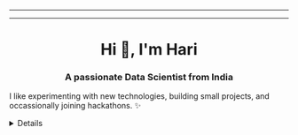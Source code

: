 -------------------------------
------------------------------------------

<h1 align="center">Hi 👋, I'm Hari</h1>
<h3 align="center">A passionate Data Scientist from India</h3>



I like experimenting with new technologies, building small projects, and occassionally joining hackathons. ✨




<details>

<!--
**veeralakrishna/veeralakrishna** is a ✨ _special_ ✨ repository because its `README.md` (this file) appears on your GitHub profile.

Here are some ideas to get you started:

- 🔭 I’m currently working on ...
- 🌱 I’m currently learning ...
- 👯 I’m looking to collaborate on ...
- 🤔 I’m looking for help with ...
- 💬 Ask me about ...
- 📫 How to reach me: ...

- ⚡ Fun fact: ...

- Available Themes
- https://github.com/anuraghazra/github-readme-stats/blob/master/themes/README.md

- Ref
- https://github.com/anuraghazra/github-readme-stats

-->





- 🌱 I’m currently learning **Deep Learning, Computer Vision**

- 📫 How to reach me **veeralakrishna@gmail.com**

<p align="left">
<h3 align="left">Connect with me:</h3>
<a href="https://twitter.com/veeralakrishna" target="blank"><img align="center" src="https://cdn.jsdelivr.net/npm/simple-icons@3.0.1/icons/twitter.svg" alt="veeralakrishna" height="30" width="40" /></a>
<a href="https://linkedin.com/in/veeralakrishna" target="blank"><img align="center" src="https://cdn.jsdelivr.net/npm/simple-icons@3.0.1/icons/linkedin.svg" alt="veeralakrishna" height="30" width="40" /></a>
<a href="https://kaggle.com/veeralakrishna" target="blank"><img align="center" src="https://cdn.jsdelivr.net/npm/simple-icons@3.0.1/icons/kaggle.svg" alt="veeralakrishna" height="30" width="40" /></a>
<a href="https://instagram.com/veerala_krishna" target="blank"><img align="center" src="https://cdn.jsdelivr.net/npm/simple-icons@3.0.1/icons/instagram.svg" alt="veerala_krishna" height="30" width="40" /></a>
<a href="https://www.hackerrank.com/veerala_krishna" target="blank"><img align="center" src="https://cdn.jsdelivr.net/npm/simple-icons@3.0.1/icons/hackerrank.svg" alt="veerala_krishna" height="30" width="40" /></a>
<a href="https://www.leetcode.com/veeralakrishna" target="blank"><img align="center" src="https://cdn.jsdelivr.net/npm/simple-icons@3.0.1/icons/leetcode.svg" alt="veeralakrishna" height="30" width="40" /></a>
<a href="https://www.hackerearth.com/@veeralakrishna" target="blank"><img align="center" src="https://cdn.jsdelivr.net/npm/simple-icons@3.0.1/icons/hackerearth.svg" alt="@veeralakrishna" height="30" width="40" /></a>
</p>

<h3 align="left">Languages and Tools:</h3>
<p align="left"> <a href="https://www.djangoproject.com/" target="_blank"> <img src="https://devicons.github.io/devicon/devicon.git/icons/django/django-original.svg" alt="django" width="40" height="40"/> </a> <a href="https://cloud.google.com" target="_blank"> <img src="https://www.vectorlogo.zone/logos/google_cloud/google_cloud-icon.svg" alt="gcp" width="40" height="40"/> </a> <a href="https://git-scm.com/" target="_blank"> <img src="https://www.vectorlogo.zone/logos/git-scm/git-scm-icon.svg" alt="git" width="40" height="40"/> </a> <a href="" target="_blank"> <img src="https://www.vectorlogo.zone/logos/apache_hive/apache_hive-icon.svg" alt="hive" width="40" height="40"/> </a> <a href="https://www.linux.org/" target="_blank"> <img src="https://devicons.github.io/devicon/devicon.git/icons/linux/linux-original.svg" alt="linux" width="40" height="40"/> </a> <a href="https://www.mysql.com/" target="_blank"> <img src="https://devicons.github.io/devicon/devicon.git/icons/mysql/mysql-original-wordmark.svg" alt="mysql" width="40" height="40"/> </a> <a href="https://opencv.org/" target="_blank"> <img src="https://www.vectorlogo.zone/logos/opencv/opencv-icon.svg" alt="opencv" width="40" height="40"/> </a> <a href="https://www.postgresql.org" target="_blank"> <img src="https://devicons.github.io/devicon/devicon.git/icons/postgresql/postgresql-original-wordmark.svg" alt="postgresql" width="40" height="40"/> </a> <a href="https://www.python.org" target="_blank"> <img src="https://devicons.github.io/devicon/devicon.git/icons/python/python-original.svg" alt="python" width="40" height="40"/> </a> <a href="https://pytorch.org/" target="_blank"> <img src="https://www.vectorlogo.zone/logos/pytorch/pytorch-icon.svg" alt="pytorch" width="40" height="40"/> </a> <a href="" target="_blank"> <img src="https://upload.wikimedia.org/wikipedia/commons/0/05/Scikit_learn_logo_small.svg" alt="scikit_learn" width="40" height="40"/> </a> <a href="https://www.tensorflow.org" target="_blank"> <img src="https://www.vectorlogo.zone/logos/tensorflow/tensorflow-icon.svg" alt="tensorflow" width="40" height="40"/> </a> </p>

<hr>
<p align="center">
  <i>Let's connect and chat! Open to anything under the sun.</i>
  
  <p align="center">
    <a href="https://www.linkedin.com/in/veeralakrishna/" alt="Linkedin"><img src="https://img.shields.io/badge/linkedin-%230077B5.svg?&style=for-the-badge&logo=linkedin&logoColor=white"></a>
    <a href="https://www.kaggle.com/veeralakrishna/" alt="Kaggle"><img src="https://img.shields.io/badge/kaggle-%230077B5.svg?&style=for-the-badge&logo=kaggle&logoColor=white"></a>
  <a href="https://www.datacamp.com/profile/veeralakrishna" alt="Datacamp"><img src="https://img.shields.io/badge/datacamp-%230077B5.svg?&style=for-the-badge&logo=linkedin&logoColor=white"></a>
    <a href="mailto:veeralakrishna@gmail.com" alt="Contact me"><img src="https://img.shields.io/badge/gmail-%230077B5.svg?&style=for-the-badge&logo=gmail&logoColor=red"></a>

  </p>
</p>



[![GitHub followers](https://img.shields.io/github/followers/veeralakrishna?style=flat&label=Follow&maxAge=2592000)](https://github.com/veeralakrishna?tab=followers)
![Profile views](https://gpvc.arturio.dev/veeralakrishna)
[![GitHub User's stars](https://img.shields.io/github/stars/veeralakrishna)](https://github.com/veeralakrishna)

<p><img align="left" src="https://github-readme-stats.vercel.app/api/top-langs/?username=veeralakrishna&layout=compact" alt="veeralakrishna" /></p>

<p>&nbsp;<img align="center" src="https://github-readme-stats.vercel.app/api?username=veeralakrishna&show_icons=true" alt="veeralakrishna" /></p>

</details>

